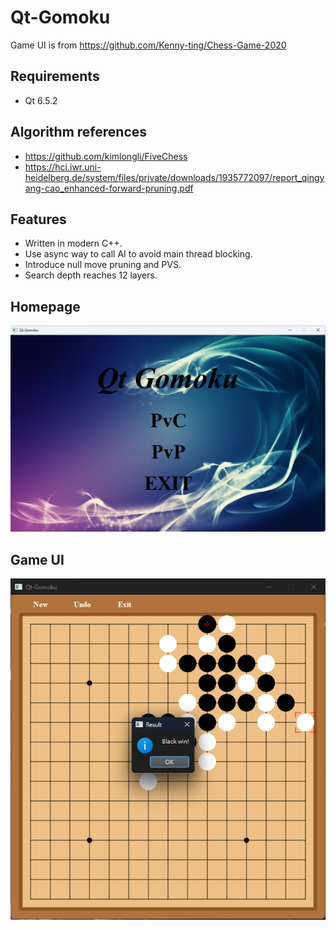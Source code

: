 # Qt-Gomoku
Game UI is from https://github.com/Kenny-ting/Chess-Game-2020
## Requirements
- Qt 6.5.2
## Algorithm references
- https://github.com/kimlongli/FiveChess
- https://hci.iwr.uni-heidelberg.de/system/files/private/downloads/1935772097/report_qingyang-cao_enhanced-forward-pruning.pdf
## Features
- Written in modern C++.
- Use async way to call AI to avoid main thread blocking.
- Introduce null move pruning and PVS.
- Search depth reaches 12 layers.
## Homepage
![image](https://github.com/SXKA/Qt-Gomoku/blob/master/Qt-Gomoku/resource/picture/mainwindow.png)
## Game UI
<div align=center><img src=https://github.com/SXKA/Qt-Gomoku/blob/master/Qt-Gomoku/resource/picture/gamewindow.png></div>

